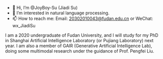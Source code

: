 - 👋 Hi, I’m @JoyBoy-Su (Jiadi Su)
- 👀 I’m interested in natural language processing.
- 📫 How to reach me: Email: 20302010043@fudan.edu.cn or WeChat: wx_JiadiSu

<!---
JoyBoy-Su/JoyBoy-Su is a ✨ special ✨ repository because its `README.md` (this file) appears on your GitHub profile.
You can click the Preview link to take a look at your changes.
--->

I am a 2020 undergraduate of Fudan University, and I will study for my PhD in Shanghai Artificial Intelligence Laboratory (or Pujiang Laboratory) next year.
I am also a member of GAIR (Generative Artificial Intelligence Lab), doing some multimodal research under the guidance of Prof. Pengfei Liu.
